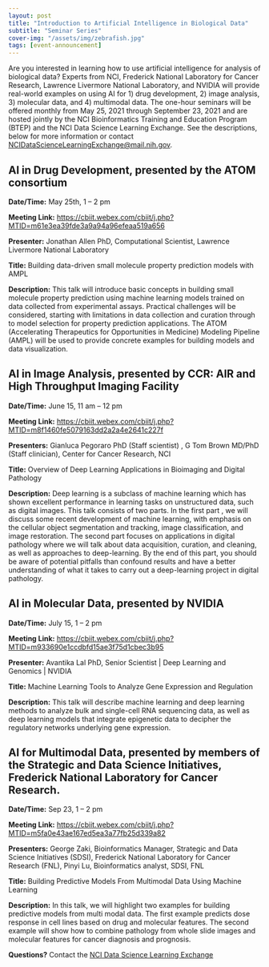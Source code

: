 ```yaml
---
layout: post
title: "Introduction to Artificial Intelligence in Biological Data"
subtitle: "Seminar Series"
cover-img: "/assets/img/zebrafish.jpg"
tags: [event-announcement]
---
```


Are you interested in learning how to use artificial intelligence for analysis of biological data? Experts from NCI, Frederick National Laboratory for Cancer Research, Lawrence Livermore National Laboratory, and NVIDIA will provide real-world examples on using AI for 1) drug development, 2) image analysis, 3) molecular data, and 4) multimodal data. The one-hour seminars will be offered monthly from May 25, 2021 through September 23, 2021 and are hosted jointly by the NCI Bioinformatics Training and Education Program (BTEP) and the NCI Data Science Learning Exchange. See the descriptions, below for more information or contact  NCIDataScienceLearningExchange@mail.nih.gov.

## AI in Drug Development, presented by the ATOM consortium
**Date/Time:** May 25th, 1 – 2 pm

**Meeting Link:** https://cbiit.webex.com/cbiit/j.php?MTID=m61e3ea39fde3a9a94a96efeaa519a656

**Presenter:** Jonathan Allen PhD, Computational Scientist, Lawrence Livermore National Laboratory

**Title:** Building data-driven small molecule property prediction models with AMPL

**Description:** This talk will introduce basic concepts in building small molecule property prediction using machine learning models trained on data collected from experimental assays. Practical challenges will be considered, starting with limitations in data collection and curation through to model selection for property prediction applications. The ATOM (Accelerating Therapeutics for Opportunities in Medicine) Modeling Pipeline (AMPL) will be used to provide concrete examples for building models and data visualization.

## AI in Image Analysis, presented by CCR: AIR and High Throughput Imaging Facility
**Date/Time:** June 15, 11 am – 12 pm

**Meeting Link:** https://cbiit.webex.com/cbiit/j.php?MTID=m8f1460fe5079163dd2a2a4e2641c227f

**Presenters:** Gianluca Pegoraro PhD (Staff scientist) , G Tom Brown MD/PhD (Staff clinician), Center for Cancer Research, NCI

**Title:** Overview of Deep Learning Applications in Bioimaging and Digital Pathology 

**Description:** Deep learning is a subclass of machine learning which has shown excellent performance in learning tasks on unstructured data, such as digital images. This talk consists of two parts. In the first part , we will discuss some recent development of machine learning, with emphasis on the cellular object segmentation and tracking, image classification, and image restoration. The second part focuses on applications in digital pathology where we will talk about data acquisition, curation, and cleaning, as well as approaches to deep-learning. By the end of this part, you should be aware of potential pitfalls than confound results and have a better understanding of what it takes to carry out a deep-learning project in digital pathology.

## AI in Molecular Data, presented by NVIDIA
**Date/Time:** July 15, 1 – 2 pm

**Meeting Link:** https://cbiit.webex.com/cbiit/j.php?MTID=m933690e1ccdbfd15ae3f75d1cbec3b95

**Presenter:** Avantika Lal PhD, Senior Scientist | Deep Learning and Genomics | NVIDIA

**Title:** Machine Learning Tools to Analyze Gene Expression and Regulation 

**Description:** This talk will describe machine learning and deep learning methods to analyze bulk and single-cell RNA sequencing data, as well as deep learning models that integrate epigenetic data to decipher the regulatory networks underlying gene expression.

## AI for Multimodal Data, presented by members of the Strategic and Data Science Initiatives, Frederick National Laboratory for Cancer Research. 

**Date/Time:** Sep 23, 1 – 2 pm

**Meeting Link:** https://cbiit.webex.com/cbiit/j.php?MTID=m5fa0e43ae167ed5ea3a77fb25d339a82

**Presenters:** George Zaki, Bioinformatics Manager, Strategic and Data Science Initiatives (SDSI), Frederick National Laboratory for Cancer Research (FNL), Pinyi Lu, Bioinformatics analyst, SDSI, FNL

**Title:** Building Predictive Models From Multimodal Data Using Machine Learning 

**Description:** In this talk, we will highlight two examples for building predictive models from multi modal data. The first example predicts dose response in cell lines based on drug and molecular features. The second example will show how to combine pathology from whole slide images and molecular features for cancer diagnosis and prognosis.

**Questions?** Contact the [NCI Data Science Learning Exchange](mailto:NCIDataScienceLearningExchange@mail.nih.gov)
